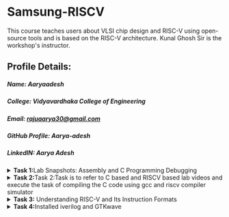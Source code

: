 
# Samsung-RISCV
This course teaches users about VLSI chip design and RISC-V using open-source tools and is based on the RISC-V architecture. Kunal Ghosh Sir is the workshop's instructor.
## Profile Details:
##### Name: Aaryaadesh
##### College: Vidyavardhaka College of Engineering
##### Email: rajuaarya30@gmail.com
##### GitHub Profile: Aarya-adesh
##### LinkedIN: Aarya Adesh

<details>
<summary><b>Task 1:</b>Lab Snapshots: Assembly and C Programming Debugging</summary>   
<br>
# samsung-riscv

# 📊 **Lab Snapshots: Assembly and C Programming Debugging**

## 📑 **Overview**
This repository contains snapshots from a technical lab session focusing on **Assembly-level debugging**, **C programming**, and **Memory Analysis**. These images showcase code execution, disassembly views, and error analysis during program execution.

---

## 🛠️ **Snapshots Description**

### 🖥️ **1. Assembly-Level Debugging Snapshot**
- **Description:** Analysis of low-level assembly instructions from a compiled program.
- **Key Focus:**
   - Register-level operations.
   - Memory address references.
   - Function call traces.
- **Purpose:** Understand how high-level C code maps to machine instructions.
- ---

### 📝 **2. C Program Snapshot**
- **Description:** Simple C program to calculate the **sum of numbers from 1 to n** using a loop.
- **Key Focus:**
   - Syntax and logic analysis.
   - Debugging `printf` statements.
   - Correct usage of loops.
- **Purpose:** Identify and resolve logical and syntactical errors in the C code.

---

### ⚙️ **3. Assembly Disassembly Snapshot**
- **Description:** Detailed disassembly of the **main function** in an executable.
- **Key Focus:**
   - Conditional branching.
   - Stack and heap memory operations.
   - Instruction-level execution.
- **Purpose:** Optimize and debug program execution at the machine level.

---

## 📚 **Technologies Used**
- **Programming Language:** C
- **Tools:** GCC Compiler, GDB Debugger, Terminal
- **OS Environment:** Linux/Ubuntu (Virtual Machine)

---

![riscvdi2](https://github.com/user-attachments/assets/4c0c01b1-0fb0-4182-b5da-029b5038eb10)
![riscvdi3](https://github.com/user-attachments/assets/11c55d68-3607-4f9c-be56-312e39f43dbd)
![riscvdi1](https://github.com/user-attachments/assets/5d775210-4d43-4cf2-838c-dc44b43849ff)
</details>
<details>


<summary><b>Task 2:</b>Task 2:Task is to refer to C based and RISCV based lab videos and execute the task of compiling the C code using gcc and riscv compiler simulator </summary>   
<br>
##    TASK 2,RISC V

This task involves comparing two optimization levels, -O1 and -Ofast, while debugging a simple C program using SPIKE.

The compiled C code

The -O1 optimization option provides moderate optimization to balance performance and compilation time. It's ideal for a blend of performance improvements without heavily impacting the debugging process. On the other hand, -Ofast optimizes aggressively for maximum performance, even at the cost of adherence to some standard-compliant behaviors and potentially more challenging debugging.

The provided file contains the code subject to these optimizations.

![RISCV TASK2 IMAGE 1](https://github.com/user-attachments/assets/7dd922d9-4d62-44b2-8ae8-2271f6c9b795)

The RISC-V object dump for each optimization level (-O1 and -Ofast).

The riscv64-unknown-elf-objdump command disassembles the object file, providing insight into the machine code generated by each optimization level:

The provided file contains the code subject to these optimizations.

![RISC V TASK2 IMAGE 2](https://github.com/user-attachments/assets/4926c807-809d-46ec-9378-5e20d8dc8337)

![RISC V TASK 2 IMAGE 3](https://github.com/user-attachments/assets/90659035-24fd-43d4-bc4e-b86057b1014b)
</details>
<details>   
<summary><b>Task 3:</b> Understanding RISC-V and Its Instruction Formats</summary>   
<br>
# Understanding RISC-V and Its Instruction Formats

## Overview
RISC-V is an open-source Instruction Set Architecture (ISA) based on Reduced Instruction Set Computing (RISC) principles. It offers a free, modular, and extensible platform for designing processors tailored to specific applications. Unlike proprietary ISAs, RISC-V is open and license-free, making it a popular choice in academia, research, and industry.

This repository provides an in-depth explanation of RISC-V’s six primary instruction formats and demonstrates how they are structured.

---
## What is an Instruction Format?
An instruction format defines the structure of a machine-level instruction, determining how data and operations are encoded for execution. RISC-V instructions are always **32 bits** long, and they follow specific formats for different types of operations.

---

## RISC-V Instruction Formats
RISC-V defines six main instruction formats, each designed for specific use cases:

1. **R-type (Register-Type):** Used for arithmetic and logical operations.
2. **I-type (Immediate-Type):** Used for operations involving immediate values.
3. **S-type (Store-Type):** Used for storing data into memory.
4. **B-type (Branch-Type):** Used for conditional branching.
5. **U-type (Upper-Immediate):** Used for loading upper immediate values.
6. **J-type (Jump-Type):** Used for jump operations.

<img width="772" alt="instructions_types" src="https://github.com/user-attachments/assets/ed5e6db3-985b-42ea-9ea5-4a87bb91bcf6" />


---

### 1. R-type Instruction
R-type instructions operate on registers and are used for computations like addition, subtraction, and logical operations.

**Structure:**
| Field   | Size  | Description                        |
|---------|-------|------------------------------------|
| Opcode  | 7 bits| Instruction type                  |
| rd      | 5 bits| Destination register              |
| func3   | 3 bits| Specifies operation type          |
| rs1     | 5 bits| First source register             |
| rs2     | 5 bits| Second source register            |
| func7   | 7 bits| Additional operation specification|

**Example:**
- Instruction: `ADD r9, r2, r5`  
- Operation: Add the values in `r2` and `r5` and store the result in `r9`.
**Encoding Breakdown:**
- Opcode: `0110011`
- rd: `r9` → `01001`
- rs1: `r2` → `00010`
- rs2: `r5` → `00101`
- func3: `000`
- func7: `0000000`

**Final Instruction:**  
`0000000_00101_00010_000_01001_0110011`

![image](https://github.com/user-attachments/assets/4da66991-8ae7-4568-8654-d4620591a7e7)


---

### 2. I-type Instruction
I-type instructions work with a register and an immediate value. These are commonly used for operations like loading values or arithmetic with constants.

**Structure:**
| Field   | Size  | Description                        |
|---------|-------|------------------------------------|
| Opcode  | 7 bits| Instruction type                  |
| rd      | 5 bits| Destination register              |
| func3   | 3 bits| Specifies operation type          |
| rs1     | 5 bits| Source register                   |
| imm     | 12 bits| Immediate value                  |

**Example:**
- Instruction: `ADDI r12, r4, 5`  
- Operation: Add `5` to the value in `r4` and store the result in `r12`.

**Encoding Breakdown:**
- Opcode: `0010011`
- rd: `r12` → `01100`
- rs1: `r4` → `00100`
- - imm: `000000000101`
- func3: `000`

**Final Instruction:**  
`000000000101_00100_000_01100_0010011`

![image](https://github.com/user-attachments/assets/bd38c8be-4303-4372-a796-c6d33cb2bd6e)

---

### 3. S-type Instruction
S-type instructions store data from registers into memory.

**Structure:**
| Field   | Size  | Description                        |
|---------|-------|------------------------------------|
| Opcode  | 7 bits| Instruction type                  |
| rs1     | 5 bits| Base address register             |
| rs2     | 5 bits| Source register                   |
| imm[11:5]| 7 bits| Upper immediate bits             |
| imm[4:0] | 5 bits| Lower immediate bits             |
| func3   | 3 bits| Operation type                    |

**Example:**
- Instruction: `SW r3, 2(r1)`  
- Operation: Store the value in `r3` at the memory location `r1 + 2`.

**Final Instruction:**  
`0000000_00011_00001_010_00010_0100011`

![i type (1)](https://github.com/user-attachments/assets/297f75f7-b755-4064-bdbe-281964e6107c)
---

### 4. B-type Instruction
B-type instructions perform conditional branching.

**Structure:**
| Field   | Size  | Description                        |
|---------|-------|------------------------------------|
| Opcode  | 7 bits| Instruction type                  |
| rs1     | 5 bits| Source register 1                 |
| rs2     | 5 bits| Source register 2                 |
| imm     | 13 bits| Branch offset                    |
| func3   | 3 bits| Branch condition                  |

**Example:**
- Instruction: `BNE r0, r1, 20`  
- Operation: Branch to `PC + 20` if `r0 ≠ r1`.

![image](https://github.com/user-attachments/assets/5cc9b638-da88-47f3-b0aa-396f4f748c63)





---

### 5. U-type Instruction
U-type instructions are used to load immediate values into the upper bits of a register.
**Structure:**
| Field   | Size  | Description                        |
|---------|-------|------------------------------------|
| Opcode  | 7 bits| Instruction type                  |
| rd      | 5 bits| Destination register              |
| imm     | 20 bits| Upper immediate value            |

![image](https://github.com/user-attachments/assets/e823512f-82e7-4dac-a02d-7d2634dfec24)


---

### 6. J-type Instruction
J-type instructions perform jump operations, often used for loops or function calls.

**Structure:**
| Field   | Size  | Description                        |
|---------|-------|------------------------------------|
| Opcode  | 7 bits| Instruction type                  |
| rd      | 5 bits| Destination register              |
| imm     | 20 bits| Jump offset                      |


![image](https://github.com/user-attachments/assets/6c501798-bd28-4312-ba66-7adc2a2a851a)



# RISC-V 15 Unique Instructions and Their 32-Bit Machine Codes
I've identified 15 unique RISC-V instructions from the object file, and for each instruction to determine its exact 32-bit machine code in the format `opcode rd, rs, immediate`to ensure the instruction type and operations are clearly specified.


![image](https://github.com/user-attachments/assets/972543b0-1292-4edc-8f37-37914593f509)


### **R-Type Instructions**  
Format: `opcode | rd | funct3 | rs1 | rs2 | funct7`

1. **`add s0, s0, 8`**  
   **Instruction Code**: `00828293`  
   **Expanded**: `0000000 | 1000 | 010 | 00010 | 01010 | 0110011`  

---

### **I-Type Instructions**  
Format: `immediate | rs1 | funct3 | rd | opcode`

2. **`li a0, 45`** (Load Immediate)  
   **Instruction Code**: `00800593`  
   **Expanded**: `0000000000101101 | 00000 | 000 | 01010 | 0010011`  

3. **`ld ra, 8(sp)`** (Load Doubleword)  
   **Instruction Code**: `00812083`  
   **Expanded**: `0000000000001000 | 00010 | 011 | 00010 | 0000011`  

4. **`jalr a5, ra, 0`** (Jump and Link Register)  
   **Instruction Code**: `000f8067`  
   **Expanded**: `0000000000000000 | 11110 | 000 | 11111 | 1100111`  

---

### **S-Type Instructions**  
Format: `immediate[11:5] | rs2 | rs1 | funct3 | immediate[4:0] | opcode`

5. **`sw ra, 8(sp)`** (Store Word)  
   **Instruction Code**: `00f12223`  
   **Expanded**: `0000000 | 11110 | 00010 | 010 | 01000 | 0100011`
   
6. **`sd ra, 16(sp)`** (Store Doubleword)  
   **Instruction Code**: `00a12023`  
   **Expanded**: `0000000 | 11110 | 00010 | 011 | 10000 | 0100011`  

---

### **B-Type Instructions**  
Format: `immediate[12|10:5] | rs2 | rs1 | funct3 | immediate[4:1|11] | opcode`

7. **`beqz a5, <exit+0x2c>`** (Branch if Equal to Zero)  
   **Instruction Code**: `fe010ee3`  
   **Expanded**: `1111111 | 11111 | 00010 | 000 | 11100 | 1100011`  

---

### **U-Type Instructions**  
Format: `immediate[31:12] | rd | opcode`

8. **`lui a0, 0x23150`** (Load Upper Immediate)  
   **Instruction Code**: `23150537`  
   **Expanded**: `0010001101010000 | 01010 | 0110111`  

9. **`auipc a5, 0x477`** (Add Upper Immediate to PC)  
   **Instruction Code**: `47728097`  
   **Expanded**: `0100011101110111 | 01000 | 0010111`  

---

### **J-Type Instructions**  
Format: `immediate[20|10:1|11|19:12] | rd | opcode`

10. **`jal ra, <printf>`** (Jump and Link)  
    **Instruction Code**: `000080e7`  
    **Expanded**: `0000000000001000 | 00000 | 1101111`
    
11. **`j <exit>`** (Jump)  
    **Instruction Code**: `4300006f`  
    **Expanded**: `0100001100000000 | 00000 | 1101111`  

---
</details>
<details>   
<summary><b>Task 4:</b>Installed iverilog and GTKwave</summary>   
<br>
# Samsung-riscv





# Task-4


Installed iverilog and GTKwave 

![VirtualBox_vdsworkshop_23_01_2025_16_56_05](https://github.com/user-attachments/assets/9727fdde-e6b7-42ff-b868-6c2182a4ce8f)

---

A directory named chethan was created 
```bash
mkdir chethan
```
The following commands were executed

![VirtualBox_vdsworkshop_23_01_2025_16_17_14](https://github.com/user-attachments/assets/bcec5209-824e-4cb2-94b1-ffa63434993c)

---

The below waveform was generated

![VirtualBox_vdsworkshop_23_01_2025_16_26_23](https://github.com/user-attachments/assets/52081c24-a338-4b58-a910-434054968ef2)



<details></details>

<details>
<summary><b>Task 5:</b>Smart Motion Detection Alarm</summary>   
<br>

# Task-5: Smart Motion Detection Alarm

A compact and easy-to-install motion detection alarm using an ultrasonic radar sensor to detect trespassing and alert via a passive buzzer.

## Features
- **Easy Installation** – Simply place perpendicular to a solid surface.
- **Auto-Adjust** – Calibrates detection range within 10 seconds.
- **Adaptable Range** – Works between 0.1 – 4 meters.
- **Low Power** – Operates on 5V DC via adapter or battery bank.
- **Privacy-Friendly** – Suitable for private rooms.

## Components Required

| Component                  | Quantity | Description |
|----------------------------|----------|-------------|
| VSD Squadron Mini Board    | 1        | Development board |
| USB-C Cable                | 1        | For power supply |
| HC-SR04 Ultrasonic Sensor  | 1        | Distance measurement sensor |
| Breadboard                 | 1        | For circuit connections |
| Jumper Wires (Male-Male)   | 3        | For circuit connections |
| Jumper Wires (Male-Female) | 3        | For circuit connections |
| Red LED                    | 1        | Indicator light |
| Passive Buzzer             | 1        | Alarm alert |
| 220Ω Resistor              | 1        | For LED protection |
| Toggle Switch              | 1        | Power control |

## Installation
1. Connect components as per the circuit diagram.
2. Power with 5V DC (adapter or battery bank).
3. Place perpendicular to a solid surface.
4. Wait for auto-adjust (LED indicator).
5. Alarm triggers when motion is detected.

## How It Works
- The ultrasonic sensor continuously monitors the distance to the surface.
- On startup, it auto-calibrates to set a threshold distance.
- Any object passing through its detection field triggers the buzzer alarm.
![fp2](https://github.com/user-attachments/assets/8944bf73-4663-4400-8562-2a12e17c098a)
![fp](https://github.com/user-attachments/assets/64aefc48-cc2a-49c7-945d-b832dbdf85f8)

<details>
   </details>

<details>
<summary><b>Task 6:</b>Motion Detection System/summary>   
<br>

# Task-6: Motion Detection System.

## Code

```c
#include "debug.h"

uint16_t distance;
uint16_t press;

void Input_Capture_Init(uint16_t arr, uint32_t psc)
{
    GPIO_InitTypeDef        GPIO_InitStructure = {0};
    TIM_ICInitTypeDef       TIM_ICInitStructure = {0};
    TIM_TimeBaseInitTypeDef TIM_TimeBaseInitStructure = {0};
    NVIC_InitTypeDef        NVIC_InitStructure = {0};

    RCC_APB2PeriphClockCmd(RCC_APB2Periph_GPIOD | RCC_APB2Periph_GPIOC | RCC_APB2Periph_TIM1, ENABLE);

    GPIO_InitStructure.GPIO_Pin = GPIO_Pin_2;
    GPIO_InitStructure.GPIO_Mode = GPIO_Mode_IPD;
    GPIO_Init(GPIOD, &GPIO_InitStructure);
    GPIO_ResetBits(GPIOD, GPIO_Pin_2);

    GPIO_InitStructure.GPIO_Pin = GPIO_Pin_3;
    GPIO_InitStructure.GPIO_Mode = GPIO_Mode_IPD;
    GPIO_Init(GPIOC, &GPIO_InitStructure);

    GPIO_InitStructure.GPIO_Pin = GPIO_Pin_3 | GPIO_Pin_4;
    GPIO_InitStructure.GPIO_Mode = GPIO_Mode_Out_PP;
    GPIO_InitStructure.GPIO_Speed = GPIO_Speed_50MHz;
    GPIO_Init(GPIOD, &GPIO_InitStructure);

    GPIO_InitStructure.GPIO_Pin = GPIO_Pin_7;
    GPIO_InitStructure.GPIO_Mode = GPIO_Mode_Out_PP;
    GPIO_InitStructure.GPIO_Speed = GPIO_Speed_50MHz;
    GPIO_Init(GPIOC, &GPIO_InitStructure);

    TIM_TimeBaseInitStructure.TIM_Period = arr;
    TIM_TimeBaseInitStructure.TIM_Prescaler = psc;
    TIM_TimeBaseInitStructure.TIM_ClockDivision = TIM_CKD_DIV1;
    TIM_TimeBaseInitStructure.TIM_CounterMode = TIM_CounterMode_Up;
    TIM_TimeBaseInitStructure.TIM_RepetitionCounter = 0x00;
    TIM_TimeBaseInit(TIM1, &TIM_TimeBaseInitStructure);

    TIM_ICInitStructure.TIM_Channel = TIM_Channel_1;
    TIM_ICInitStructure.TIM_ICPrescaler = TIM_ICPSC_DIV1;
    TIM_ICInitStructure.TIM_ICFilter = 0x00;
    TIM_ICInitStructure.TIM_ICPolarity = TIM_ICPolarity_Rising;
    TIM_ICInitStructure.TIM_ICSelection = TIM_ICSelection_DirectTI;

    TIM_PWMIConfig(TIM1, &TIM_ICInitStructure);

    NVIC_InitStructure.NVIC_IRQChannel = TIM1_CC_IRQn;
    NVIC_InitStructure.NVIC_IRQChannelPreemptionPriority = 0;
    NVIC_InitStructure.NVIC_IRQChannelSubPriority = 1;
    NVIC_InitStructure.NVIC_IRQChannelCmd = ENABLE;
    NVIC_Init(&NVIC_InitStructure);

    TIM_ITConfig(TIM1, TIM_IT_CC1 | TIM_IT_CC2, ENABLE);

    TIM_SelectInputTrigger(TIM1, TIM_TS_TI1FP1);
    TIM_SelectSlaveMode(TIM1, TIM_SlaveMode_Reset);
    TIM_SelectMasterSlaveMode(TIM1, TIM_MasterSlaveMode_Enable);
    TIM_Cmd(TIM1, ENABLE);
}

uint16_t pressed(void){
    if(GPIO_ReadInputDataBit(GPIOC,GPIO_Pin_3)==1){
        Delay_Ms(500);
        GPIO_WriteBit(GPIOC,GPIO_Pin_7,SET);
        Delay_Ms(100);
        GPIO_WriteBit(GPIOC,GPIO_Pin_7,RESET);
        Delay_Ms(1000);
        press=!press;
    }
    return press;
}

int main(void)
{
    SystemCoreClockUpdate();
    Delay_Init();
    USART_Printf_Init(115200);
    Input_Capture_Init(0xFFFF, 48 - 1);
    uint32_t count=0;
    uint32_t value=0;
    uint16_t avg=0;
    
    while (pressed())
    {     
        GPIO_WriteBit(GPIOD, GPIO_Pin_3, SET);
        Delay_Us(10); 
        GPIO_WriteBit(GPIOD, GPIO_Pin_3, RESET);
        if(count<=4000){
            count+=1;
            GPIO_WriteBit(GPIOD,GPIO_Pin_4,SET);
            value+=distance;
            Delay_Ms(1);
        }else if(count==4001){
            avg = value/count;
            count+=1;
        }else if(count>4001 && count<4050){
            count+=1;
            Delay_Ms(1);
        }else{
            GPIO_WriteBit(GPIOD,GPIO_Pin_4,RESET);
            if(distance<avg-10 || distance>avg+10){
                count=0;
                while(pressed()){
                    GPIO_WriteBit(GPIOC,GPIO_Pin_7,SET);
                    GPIO_WriteBit(GPIOD,GPIO_Pin_4,SET);
                    Delay_Ms(500);
                    GPIO_WriteBit(GPIOC,GPIO_Pin_7,RESET);
                    GPIO_WriteBit(GPIOD,GPIO_Pin_4,RESET);
                    Delay_Ms(500);
                }
            }
        }  
    }
}

void TIM1_CC_IRQHandler(void) __attribute__((interrupt("WCH-Interrupt-fast")));

void TIM1_CC_IRQHandler(void)
{
    if (TIM_GetITStatus(TIM1, TIM_IT_CC1) != RESET)
    {
        TIM_SetCounter(TIM1,0);
    }

    if (TIM_GetITStatus(TIM1, TIM_IT_CC2) != RESET)
    {
        uint32_t duration = TIM_GetCapture1(TIM1);
        distance = duration*0.034/2;
        printf("%d\n",distance);
    }

    TIM_ClearITPendingBit(TIM1, TIM_IT_CC1 | TIM_IT_CC2);
}




